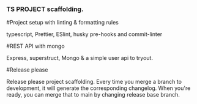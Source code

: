 ### TS PROJECT scaffolding.

#Project setup with linting & formatting rules

typescript, Prettier, ESlint, husky pre-hooks and commit-linter

#REST API with mongo

Express, superstruct, Mongo & a simple user api to tryout.

#Release please

Release please project scaffolding. Every time you merge a branch to development, it will generate the corresponding changelog. When you're ready, you can merge that to main by changing release base branch.

